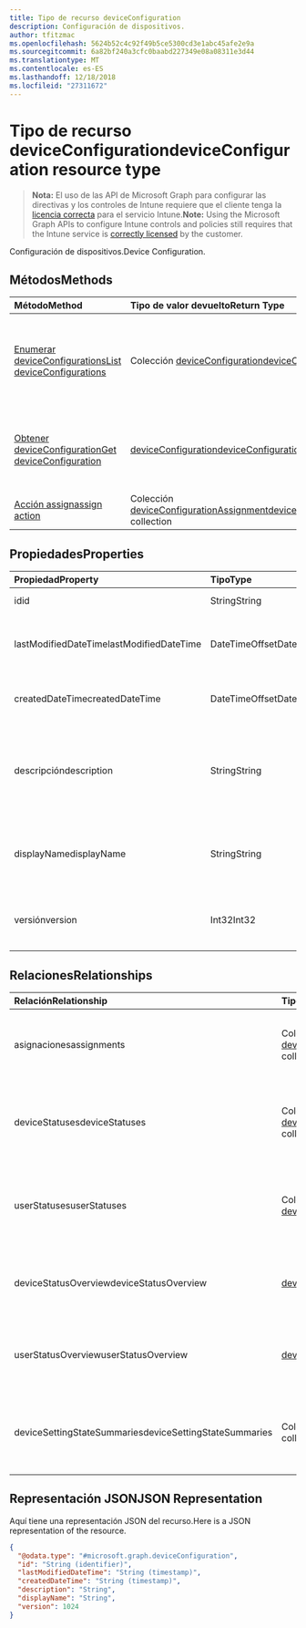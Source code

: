 ```yaml
---
title: Tipo de recurso deviceConfiguration
description: Configuración de dispositivos.
author: tfitzmac
ms.openlocfilehash: 5624b52c4c92f49b5ce5300cd3e1abc45afe2e9a
ms.sourcegitcommit: 6a82bf240a3cfc0baabd227349e08a08311e3d44
ms.translationtype: MT
ms.contentlocale: es-ES
ms.lasthandoff: 12/18/2018
ms.locfileid: "27311672"
---
```

# <a name="deviceconfiguration-resource-type"></a><span data-ttu-id="8324b-103">Tipo de recurso deviceConfiguration</span><span class="sxs-lookup"><span data-stu-id="8324b-103">deviceConfiguration resource type</span></span>

> <span data-ttu-id="8324b-104">**Nota:** El uso de las API de Microsoft Graph para configurar las directivas y los controles de Intune requiere que el cliente tenga la [licencia correcta](https://go.microsoft.com/fwlink/?linkid=839381) para el servicio Intune.</span><span class="sxs-lookup"><span data-stu-id="8324b-104">**Note:** Using the Microsoft Graph APIs to configure Intune controls and policies still requires that the Intune service is [correctly licensed](https://go.microsoft.com/fwlink/?linkid=839381) by the customer.</span></span>

<span data-ttu-id="8324b-105">Configuración de dispositivos.</span><span class="sxs-lookup"><span data-stu-id="8324b-105">Device Configuration.</span></span>
## <a name="methods"></a><span data-ttu-id="8324b-106">Métodos</span><span class="sxs-lookup"><span data-stu-id="8324b-106">Methods</span></span>
|<span data-ttu-id="8324b-107">Método</span><span class="sxs-lookup"><span data-stu-id="8324b-107">Method</span></span>|<span data-ttu-id="8324b-108">Tipo de valor devuelto</span><span class="sxs-lookup"><span data-stu-id="8324b-108">Return Type</span></span>|<span data-ttu-id="8324b-109">Descripción</span><span class="sxs-lookup"><span data-stu-id="8324b-109">Description</span></span>|
|:---|:---|:---|
|[<span data-ttu-id="8324b-110">Enumerar deviceConfigurations</span><span class="sxs-lookup"><span data-stu-id="8324b-110">List deviceConfigurations</span></span>](../api/intune-deviceconfig-deviceconfiguration-list.md)|<span data-ttu-id="8324b-111">Colección [deviceConfiguration](../resources/intune-deviceconfig-deviceconfiguration.md)</span><span class="sxs-lookup"><span data-stu-id="8324b-111">[deviceConfiguration](../resources/intune-deviceconfig-deviceconfiguration.md) collection</span></span>|<span data-ttu-id="8324b-112">Enumere las propiedades y las relaciones de los objetos [deviceConfiguration](../resources/intune-deviceconfig-deviceconfiguration.md).</span><span class="sxs-lookup"><span data-stu-id="8324b-112">List properties and relationships of the [deviceConfiguration](../resources/intune-deviceconfig-deviceconfiguration.md) objects.</span></span>|
|[<span data-ttu-id="8324b-113">Obtener deviceConfiguration</span><span class="sxs-lookup"><span data-stu-id="8324b-113">Get deviceConfiguration</span></span>](../api/intune-deviceconfig-deviceconfiguration-get.md)|[<span data-ttu-id="8324b-114">deviceConfiguration</span><span class="sxs-lookup"><span data-stu-id="8324b-114">deviceConfiguration</span></span>](../resources/intune-deviceconfig-deviceconfiguration.md)|<span data-ttu-id="8324b-115">Lea las propiedades y las relaciones del objeto [deviceConfiguration](../resources/intune-deviceconfig-deviceconfiguration.md).</span><span class="sxs-lookup"><span data-stu-id="8324b-115">Read properties and relationships of the [deviceConfiguration](../resources/intune-deviceconfig-deviceconfiguration.md) object.</span></span>|
|[<span data-ttu-id="8324b-116">Acción assign</span><span class="sxs-lookup"><span data-stu-id="8324b-116">assign action</span></span>](../api/intune-deviceconfig-deviceconfiguration-assign.md)|<span data-ttu-id="8324b-117">Colección [deviceConfigurationAssignment](../resources/intune-deviceconfig-deviceconfigurationassignment.md)</span><span class="sxs-lookup"><span data-stu-id="8324b-117">[deviceConfigurationAssignment](../resources/intune-deviceconfig-deviceconfigurationassignment.md) collection</span></span>|<span data-ttu-id="8324b-118">Todavía no documentado</span><span class="sxs-lookup"><span data-stu-id="8324b-118">Not yet documented</span></span>|

## <a name="properties"></a><span data-ttu-id="8324b-119">Propiedades</span><span class="sxs-lookup"><span data-stu-id="8324b-119">Properties</span></span>
|<span data-ttu-id="8324b-120">Propiedad</span><span class="sxs-lookup"><span data-stu-id="8324b-120">Property</span></span>|<span data-ttu-id="8324b-121">Tipo</span><span class="sxs-lookup"><span data-stu-id="8324b-121">Type</span></span>|<span data-ttu-id="8324b-122">Descripción</span><span class="sxs-lookup"><span data-stu-id="8324b-122">Description</span></span>|
|:---|:---|:---|
|<span data-ttu-id="8324b-123">id</span><span class="sxs-lookup"><span data-stu-id="8324b-123">id</span></span>|<span data-ttu-id="8324b-124">String</span><span class="sxs-lookup"><span data-stu-id="8324b-124">String</span></span>|<span data-ttu-id="8324b-125">Clave de la entidad.</span><span class="sxs-lookup"><span data-stu-id="8324b-125">Key of the entity.</span></span>|
|<span data-ttu-id="8324b-126">lastModifiedDateTime</span><span class="sxs-lookup"><span data-stu-id="8324b-126">lastModifiedDateTime</span></span>|<span data-ttu-id="8324b-127">DateTimeOffset</span><span class="sxs-lookup"><span data-stu-id="8324b-127">DateTimeOffset</span></span>|<span data-ttu-id="8324b-128">Fecha y hora en la que se modificó el objeto por última vez.</span><span class="sxs-lookup"><span data-stu-id="8324b-128">DateTime the object was last modified.</span></span>|
|<span data-ttu-id="8324b-129">createdDateTime</span><span class="sxs-lookup"><span data-stu-id="8324b-129">createdDateTime</span></span>|<span data-ttu-id="8324b-130">DateTimeOffset</span><span class="sxs-lookup"><span data-stu-id="8324b-130">DateTimeOffset</span></span>|<span data-ttu-id="8324b-131">Fecha y hora en la que se creó el objeto.</span><span class="sxs-lookup"><span data-stu-id="8324b-131">DateTime the object was created.</span></span>|
|<span data-ttu-id="8324b-132">descripción</span><span class="sxs-lookup"><span data-stu-id="8324b-132">description</span></span>|<span data-ttu-id="8324b-133">String</span><span class="sxs-lookup"><span data-stu-id="8324b-133">String</span></span>|<span data-ttu-id="8324b-134">Descripción proporcionada por el administrador de la configuración del dispositivo.</span><span class="sxs-lookup"><span data-stu-id="8324b-134">Admin provided description of the Device Configuration.</span></span>|
|<span data-ttu-id="8324b-135">displayName</span><span class="sxs-lookup"><span data-stu-id="8324b-135">displayName</span></span>|<span data-ttu-id="8324b-136">String</span><span class="sxs-lookup"><span data-stu-id="8324b-136">String</span></span>|<span data-ttu-id="8324b-137">Nombre proporcionado por el administrador de la configuración del dispositivo.</span><span class="sxs-lookup"><span data-stu-id="8324b-137">Admin provided name of the device configuration.</span></span>|
|<span data-ttu-id="8324b-138">versión</span><span class="sxs-lookup"><span data-stu-id="8324b-138">version</span></span>|<span data-ttu-id="8324b-139">Int32</span><span class="sxs-lookup"><span data-stu-id="8324b-139">Int32</span></span>|<span data-ttu-id="8324b-140">Versión de la configuración del dispositivo.</span><span class="sxs-lookup"><span data-stu-id="8324b-140">Version of the device configuration.</span></span>|

## <a name="relationships"></a><span data-ttu-id="8324b-141">Relaciones</span><span class="sxs-lookup"><span data-stu-id="8324b-141">Relationships</span></span>
|<span data-ttu-id="8324b-142">Relación</span><span class="sxs-lookup"><span data-stu-id="8324b-142">Relationship</span></span>|<span data-ttu-id="8324b-143">Tipo</span><span class="sxs-lookup"><span data-stu-id="8324b-143">Type</span></span>|<span data-ttu-id="8324b-144">Descripción</span><span class="sxs-lookup"><span data-stu-id="8324b-144">Description</span></span>|
|:---|:---|:---|
|<span data-ttu-id="8324b-145">asignaciones</span><span class="sxs-lookup"><span data-stu-id="8324b-145">assignments</span></span>|<span data-ttu-id="8324b-146">Colección [deviceConfigurationAssignment](../resources/intune-deviceconfig-deviceconfigurationassignment.md)</span><span class="sxs-lookup"><span data-stu-id="8324b-146">[deviceConfigurationAssignment](../resources/intune-deviceconfig-deviceconfigurationassignment.md) collection</span></span>|<span data-ttu-id="8324b-147">La lista de tareas para el perfil de configuración del dispositivo.</span><span class="sxs-lookup"><span data-stu-id="8324b-147">The list of assignments for the device configuration profile.</span></span>|
|<span data-ttu-id="8324b-148">deviceStatuses</span><span class="sxs-lookup"><span data-stu-id="8324b-148">deviceStatuses</span></span>|<span data-ttu-id="8324b-149">Colección [deviceConfigurationDeviceStatus](../resources/intune-deviceconfig-deviceconfigurationdevicestatus.md)</span><span class="sxs-lookup"><span data-stu-id="8324b-149">[deviceConfigurationDeviceStatus](../resources/intune-deviceconfig-deviceconfigurationdevicestatus.md) collection</span></span>|<span data-ttu-id="8324b-150">Estado de instalación de configuración del dispositivo por dispositivo.</span><span class="sxs-lookup"><span data-stu-id="8324b-150">Device configuration installation status by device.</span></span>|
|<span data-ttu-id="8324b-151">userStatuses</span><span class="sxs-lookup"><span data-stu-id="8324b-151">userStatuses</span></span>|<span data-ttu-id="8324b-152">Colección [deviceConfigurationUserStatus](../resources/intune-deviceconfig-deviceconfigurationuserstatus.md)</span><span class="sxs-lookup"><span data-stu-id="8324b-152">[deviceConfigurationUserStatus](../resources/intune-deviceconfig-deviceconfigurationuserstatus.md) collection</span></span>|<span data-ttu-id="8324b-153">Estado de instalación de configuración de dispositivo por usuario.</span><span class="sxs-lookup"><span data-stu-id="8324b-153">Device configuration installation status by user.</span></span>|
|<span data-ttu-id="8324b-154">deviceStatusOverview</span><span class="sxs-lookup"><span data-stu-id="8324b-154">deviceStatusOverview</span></span>|[<span data-ttu-id="8324b-155">deviceConfigurationDeviceOverview</span><span class="sxs-lookup"><span data-stu-id="8324b-155">deviceConfigurationDeviceOverview</span></span>](../resources/intune-deviceconfig-deviceconfigurationdeviceoverview.md)|<span data-ttu-id="8324b-156">Información general del estado del dispositivo sobre la configuración de dispositivos</span><span class="sxs-lookup"><span data-stu-id="8324b-156">Device Configuration devices status overview</span></span>|
|<span data-ttu-id="8324b-157">userStatusOverview</span><span class="sxs-lookup"><span data-stu-id="8324b-157">userStatusOverview</span></span>|[<span data-ttu-id="8324b-158">deviceConfigurationUserOverview</span><span class="sxs-lookup"><span data-stu-id="8324b-158">deviceConfigurationUserOverview</span></span>](../resources/intune-deviceconfig-deviceconfigurationuseroverview.md)|<span data-ttu-id="8324b-159">Información general del estado de los usuarios sobre la configuración de dispositivos</span><span class="sxs-lookup"><span data-stu-id="8324b-159">Device Configuration users status overview</span></span>|
|<span data-ttu-id="8324b-160">deviceSettingStateSummaries</span><span class="sxs-lookup"><span data-stu-id="8324b-160">deviceSettingStateSummaries</span></span>|<span data-ttu-id="8324b-161">Colección [settingStateDeviceSummary](../resources/intune-deviceconfig-settingstatedevicesummary.md)</span><span class="sxs-lookup"><span data-stu-id="8324b-161">[settingStateDeviceSummary](../resources/intune-deviceconfig-settingstatedevicesummary.md) collection</span></span>|<span data-ttu-id="8324b-162">Resumen de dispositivo del estado de configuración de la configuración de dispositivos</span><span class="sxs-lookup"><span data-stu-id="8324b-162">Device Configuration Setting State Device Summary</span></span>|

## <a name="json-representation"></a><span data-ttu-id="8324b-163">Representación JSON</span><span class="sxs-lookup"><span data-stu-id="8324b-163">JSON Representation</span></span>
<span data-ttu-id="8324b-164">Aquí tiene una representación JSON del recurso.</span><span class="sxs-lookup"><span data-stu-id="8324b-164">Here is a JSON representation of the resource.</span></span>
<!-- {
  "blockType": "resource",
  "keyProperty": "id",
  "@odata.type": "microsoft.graph.deviceConfiguration"
}
-->
``` json
{
  "@odata.type": "#microsoft.graph.deviceConfiguration",
  "id": "String (identifier)",
  "lastModifiedDateTime": "String (timestamp)",
  "createdDateTime": "String (timestamp)",
  "description": "String",
  "displayName": "String",
  "version": 1024
}
```



